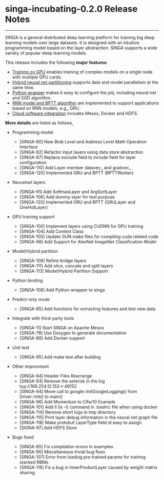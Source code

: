 # singa-incubating-0.2.0 Release Notes

---

SINGA is a general distributed deep learning platform for training big deep
learning models over large datasets. It is designed with an intuitive
programming model based on the layer abstraction. SINGA supports a wide variety
of popular deep learning models.

This release includes the following **major features**:

* [Training on GPU](../docs/gpu.html) enables training of complex models on a single node with multiple GPU cards.
* [Hybrid neural net partitioning](../docs/hybrid.html) supports data and model parallelism at the same time.
* [Python wrapper](../docs/python.html) makes it easy to configure the job, including neural net and SGD algorithm.
* [RNN model and BPTT algorithm](../docs/general-rnn.html) are implemented to support applications based on RNN models, e.g., GRU.
* [Cloud software integration](../docs/distributed-training.md) includes Mesos, Docker and HDFS.


**More details** are listed as follows,

  * Programming model
    * [SINGA-80] New Blob Level and Address Level Math Operation Interface
    * [SINGA-82] Refactor input layers using data store abstraction
    * [SINGA-87] Replace exclude field to include field for layer configuration
    * [SINGA-110] Add Layer member datavec_ and gradvec_
    * [SINGA-120] Implemented GRU and BPTT (BPTTWorker)


  * Neuralnet layers
    * [SINGA-91] Add SoftmaxLayer and ArgSortLayer
    * [SINGA-106] Add dummy layer for test purpose
    * [SINGA-120] Implemented GRU and BPTT (GRULayer and OneHotLayer)


  * GPU training support
    * [SINGA-100] Implement layers using CUDNN for GPU training
    * [SINGA-104] Add Context Class
    * [SINGA-105] Update GUN make files for compiling cuda related code
    * [SINGA-98] Add Support for AlexNet ImageNet Classification Model


  * Model/Hybrid partition
    * [SINGA-109] Refine bridge layers
    * [SINGA-111] Add slice, concate and split layers
    * [SINGA-113] Model/Hybrid Partition Support


  * Python binding
    * [SINGA-108] Add Python wrapper to singa


  * Predict-only mode
    * [SINGA-85] Add functions for extracting features and test new data


  * Integrate with third-party tools
    * [SINGA-11] Start SINGA on Apache Mesos
    * [SINGA-78] Use Doxygen to generate documentation
    * [SINGA-89] Add Docker support


  * Unit test
    * [SINGA-95] Add make test after building


  * Other improvment
    * [SINGA-84] Header Files Rearrange
    * [SINGA-93] Remove the asterisk in the log tcp://169.254.12.152:*:49152
    * [SINGA-94] Move call to google::InitGoogleLogging() from Driver::Init() to main()
    * [SINGA-96] Add Momentum to Cifar10 Example
    * [SINGA-101] Add ll (ls -l) command in .bashrc file when using docker
    * [SINGA-114] Remove short logs in tmp directory
    * [SINGA-115] Print layer debug information in the neural net graph file
    * [SINGA-118] Make protobuf LayerType field id easy to assign
    * [SIGNA-97] Add HDFS Store


  * Bugs fixed
    * [SINGA-85] Fix compilation errors in examples
    * [SINGA-90] Miscellaneous trivial bug fixes
    * [SINGA-107] Error from loading pre-trained params for training stacked RBMs
    * [SINGA-116] Fix a bug in InnerProductLayer caused by weight matrix sharing


